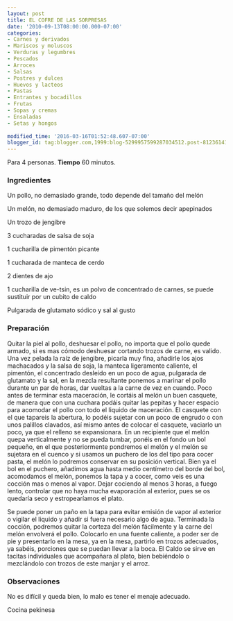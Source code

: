 ```yaml
---
layout: post
title: EL COFRE DE LAS SORPRESAS
date: '2010-09-13T08:00:00.000-07:00'
categories:
- Carnes y derivados
- Mariscos y moluscos
- Verduras y legumbres
- Pescados
- Arroces
- Salsas
- Postres y dulces
- Huevos y lacteos
- Pastas
- Entrantes y bocadillos
- Frutas
- Sopas y cremas
- Ensaladas
- Setas y hongos
 
modified_time: '2016-03-16T01:52:48.607-07:00'
blogger_id: tag:blogger.com,1999:blog-5299957599287034512.post-8123614182906420947
---
```


Para 4 personas.
<b>Tiempo</b> 60 minutos.

<h3>Ingredientes</h3>

Un pollo, no demasiado grande, todo depende del tamaño del melón

Un melón, no demasiado maduro, de los que solemos decir apepinados

Un trozo de jengibre

3 cucharadas de salsa de soja

1 cucharilla de pimentón picante

1 cucharada de manteca de cerdo

2 dientes de ajo

1 cucharilla de ve-tsin, es un polvo de concentrado de carnes, se puede sustituir por un cubito de caldo

Pulgarada de glutamato sódico y sal al gusto

<h3>Preparación</h3>

Quitar la piel al pollo, deshuesar el pollo, no importa que el pollo quede armado, si es mas cómodo deshuesar cortando trozos de carne, es valido. Una vez pelada la raíz de jengibre, picarla muy fina, añadirle los ajos machacados y la salsa de soja, la manteca ligeramente caliente, el pimentón, el concentrado desleído en un poco de agua, pulgarada de glutamato y la sal, en la mezcla resultante ponemos a marinar el pollo durante un par de horas, dar vueltas a la carne de vez en cuando. Poco antes de terminar esta maceración, le cortáis al melón un buen casquete, de manera que con una cuchara podáis quitar las pepitas y hacer espacio para acomodar el pollo con todo el liquido de maceración. El casquete con el que tapareis la abertura, lo podéis sujetar con un poco de engrudo o con unos palillos clavados, así mismo antes de colocar el casquete, vaciarlo un poco, ya que el relleno se expansionara. En un recipiente que el melón quepa verticalmente y no se pueda tumbar, ponéis en el fondo un bol pequeño, en el que posteriormente pondremos el melón y el melón se sujetara en el cuenco y si usamos un puchero de los del tipo para cocer pasta, el melón lo podremos conservar en su posición vertical. Bien ya el bol en el puchero, añadimos agua hasta medio centímetro del borde del bol, acomodamos el melón, ponemos la tapa y a cocer, como veis es una cocción mas o menos al vapor. Dejar cociendo al menos 3 horas, a fuego lento, controlar que no haya mucha evaporación al exterior, pues se os quedaría seco y estropearíamos el plato.

Se puede poner un paño en la tapa para evitar emisión de vapor al exterior o vigilar el liquido y añadir si fuera necesario algo de agua. Terminada la cocción, podremos quitar la corteza del melón fácilmente y la carne del melón envolverá el pollo. Colocarlo en una fuente caliente, a poder ser de pie y presentarlo en la mesa, ya en la mesa, partirlo en trozos adecuados, ya sabéis, porciones que se puedan llevar a la boca. El Caldo se sirve en tacitas individuales que acompañara al plato, bien bebiéndolo o mezclándolo con trozos de este manjar y el arroz.

<h3>Observaciones</h3>

No es difícil y queda bien, lo malo es tener el menaje adecuado.

Cocina pekinesa

